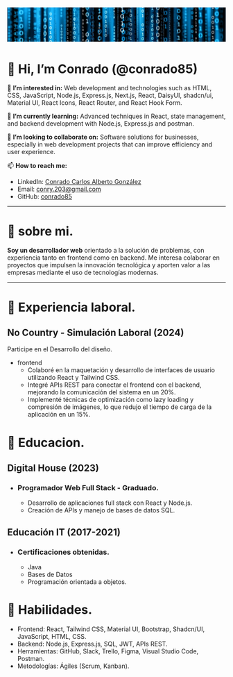 # ![Banner](banner-01.jpg)
# 👋 Hi, I’m Conrado (@conrado85)

👀 **I’m interested in:** Web development and technologies such as HTML, CSS, JavaScript, Node.js, Express.js, Next.js, React, DaisyUI, shadcn/ui, Material UI, React Icons, React Router, and React Hook Form.

🌱 **I’m currently learning:** Advanced techniques in React, state management, and backend development with Node.js, Express.js and postman.

💞️ **I’m looking to collaborate on:** Software solutions for businesses, especially in web development projects that can improve efficiency and user experience.

📫 **How to reach me:**  
- LinkedIn: [Conrado Carlos Alberto González](https://linkedin.com/in/conrado-carlos-alberto-gonzalez-3a4730b4)  
- Email: conry.203@gmail.com  
- GitHub: [conrado85](https://github.com/conrado85)

***

# 👋 sobre mi.

**Soy un desarrollador web** orientado a la solución de problemas, con experiencia tanto en frontend como en backend. Me interesa colaborar en proyectos que impulsen la innovación tecnológica y aporten valor a las empresas mediante el uso de tecnologías modernas.

***

# 👀 Experiencia laboral.

 ## **No Country** - Simulación Laboral (2024)

 Participe en el Desarrollo del diseño.

* frontend
    * Colaboré en la maquetación y desarrollo de interfaces de usuario utilizando React y Tailwind CSS.
    * Integré APIs REST para conectar el frontend con el backend, mejorando la comunicación del sistema en un 20%.
    * Implementé técnicas de optimización como lazy loading y compresión de imágenes, lo que redujo el tiempo de carga de la aplicación en un 15%.



# 👋 Educacion.


## **Digital House** (2023)

* ### Programador Web Full Stack - Graduado.
    * Desarrollo de aplicaciones full stack con React y Node.js.
    * Creación de APIs y manejo de bases de datos SQL.

## **Educación IT** (2017-2021)

* ### Certificaciones obtenidas.  
    * Java  
    * Bases de Datos
    * Programación orientada a objetos.


# 👋 Habilidades.


* Frontend: React, Tailwind CSS, Material UI, Bootstrap, Shadcn/UI, JavaScript, HTML, CSS. 
* Backend: Node.js, Express.js, SQL, JWT, APIs REST.
* Herramientas: GitHub, Slack, Trello, Figma, Visual Studio Code, Postman.
* Metodologías: Ágiles (Scrum, Kanban).